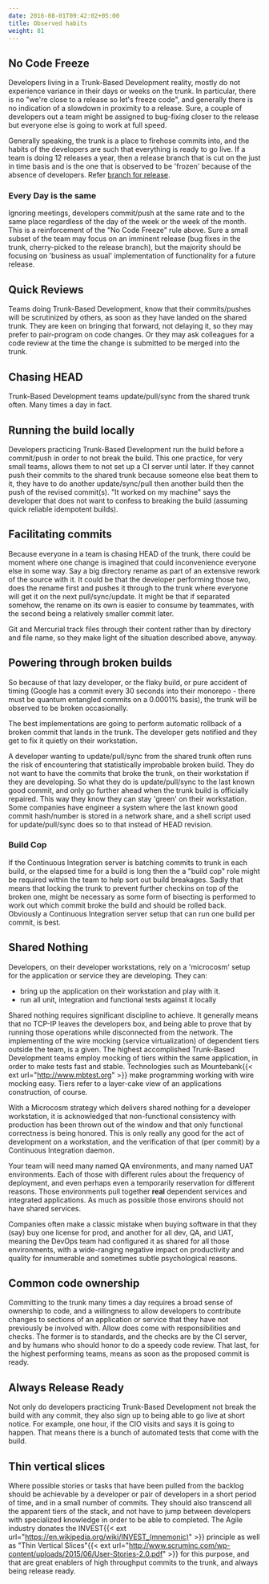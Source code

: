 ```yaml
---
date: 2016-08-01T09:42:02+05:00
title: Observed habits
weight: 81
---
```


## No Code Freeze

Developers living in a Trunk-Based Development reality, mostly do not experience variance in their days or weeks on the 
trunk. In particular, there is no "we're close to a release so let's freeze code", and generally there is no indication 
of a slowdown in proximity to a release.  Sure, a couple of developers out a team might be assigned to bug-fixing closer
to the release but everyone else is going to work at full speed. 

Generally speaking, the trunk is a place to firehose commits into, and the habits of the developers are such that 
everything is ready to go live. If a team is doing 12 releases a year, then a release branch that is cut on the just in time 
basis and is the one that is observed to be 'frozen' because of the absence of developers. Refer [branch for release](/branch-for-release/).

### Every Day is the same

Ignoring meetings, developers commit/push at the same rate and to the same place regardless of the day of the week or 
the week of the month. This is a reinforcement of the "No Code Freeze" rule above. Sure a small subset of the team
may focus on an imminent release (bug fixes in the trunk, cherry-picked to the release branch), but the majority
should be focusing on 'business as usual' implementation of functionality for a future release.

## Quick Reviews

Teams doing Trunk-Based Development, know that their commits/pushes will be scrutinized by others, as soon
as they have landed on the shared trunk. They are keen on bringing that forward, not delaying it, so they may prefer to 
pair-program on code changes. Or they may ask colleagues for a code review at the time the change is submitted to be 
merged into the trunk.

## Chasing HEAD

Trunk-Based Development teams update/pull/sync from the shared trunk often. Many times a day in fact. 

## Running the build locally

Developers practicing Trunk-Based Development run the build before a commit/push in order to not break the build. 
This one practice, for very small teams, allows them to not set up a CI server until later. If they cannot push their 
commits to the shared trunk because someone else beat them to it, they have to do another update/sync/pull then
another build then the push of the revised commit(s). "It worked on my machine" says the developer that does not 
want to confess to breaking the build (assuming quick reliable idempotent builds).

## Facilitating commits

Because everyone in a team is chasing HEAD of the trunk, there could be moment where one change is imagined that
could inconvenience everyone else in some way. Say a big directory rename as part of an extensive rework of the 
source with it. It could be that the developer performing those two, does the rename first and pushes it through to 
the trunk where everyone will get it on the next pull/sync/update. It might be that if separated somehow, the rename
on its own is easier to consume by teammates, with the second being a relatively smaller commit later.

Git and Mercurial track files through their content rather than by directory and file name, so they make light of the 
situation described above, anyway.

## Powering through broken builds

So because of that lazy developer, or the flaky build, or pure accident of timing (Google has a commit every 30 
seconds into their monorepo - there must be quantum entangled commits on a 0.0001% basis), the trunk will be observed 
to be broken occasionally. 

The best implementations are going to perform automatic rollback of a broken commit that lands in the trunk. The 
developer gets notified and they get to fix it quietly on their workstation.

A developer wanting to update/pull/sync from the shared trunk often runs the risk of encountering that 
statistically improbable broken build. They do not want to have the commits that broke the trunk, on their workstation
if they are developing. So what they do is update/pull/sync to the last known good commit, and only go further
ahead when the trunk build is officially repaired. This way they know they can stay 'green' on their workstation. Some 
companies have engineer a system where the last known good commit hash/number is stored in a network share, and a
shell script used for update/pull/sync does so to that instead of HEAD revision.

### Build Cop

If the Continuous Integration server is batching commits to trunk in each build, or the elapsed time for a build is 
long then the a "build cop" role might be required within the team to help sort out build breakages. Sadly that 
means that locking the trunk to prevent further checkins on top of the broken one, might be necessary as some form
of bisecting is performed to work out which commit broke the build and should be rolled back. Obviously a Continuous
Integration server setup that can run one build per commit, is best.

## Shared Nothing

Developers, on their developer workstations, rely on a 'microcosm' setup for the application or service 
they are developing. They can:

* bring up the application on their workstation and play with it. 
* run all unit, integration and functional tests against it locally

Shared nothing requires significant discipline to achieve. It generally means that no TCP-IP leaves the developers 
box, and being able to prove that by running those operations while disconnected from the network.  The 
implementing of the wire mocking (service virtualization) of dependent tiers outside the team, is a given. The highest 
accomplished Trunk-Based Development teams employ mocking of tiers within the same application, in order to make 
tests fast and stable. Technologies such as Mountebank{{< ext url="http://www.mbtest.org" >}} make 
programming working with wire mocking easy. Tiers refer to a layer-cake view of an applications construction, of course.

With a Microcosm strategy which delivers shared nothing for a developer workstation, it is acknowledged that 
non-functional consistency with production has been thrown out of the window and that only functional correctness
is being honored.  This is only really any good for the act of development on a workstation, and the verification of 
that (per commit) by a Continuous Integration daemon.  

Your team will need many named QA environments, and many named 
UAT environments. Each of those with different rules about the frequency of deployment, and even perhaps even 
a temporarily reservation for different reasons. Those environments pull together **real** dependent services 
and integrated applications. As much as possible those environs should not have shared services. 

Companies often make a classic mistake when buying software in that they (say) buy one license for prod, and another 
for all dev, QA, and UAT, meaning the DevOps team had configured it as shared for all those environments, with a 
wide-ranging negative impact on productivity and quality for innumerable and sometimes subtle psychological reasons.

## Common code ownership

Committing to the trunk many times a day requires a broad sense of ownership to code, and a willingness to allow 
developers to contribute changes to sections of an application or service that they have not previously be involved 
with. Allow does come with responsibilities and checks. The former is to standards, and the checks are by the CI server, 
and by humans who should honor to do a speedy code review. That last, for the highest performing teams, means as soon
as the proposed commit is ready.

## Always Release Ready

Not only do developers practicing Trunk-Based Development not break the build with any commit, they also sign up to
being able to go live at short notice. For example, one hour, if the CIO visits and says it is going to happen. That
means there is a bunch of automated tests that come with the build.

## Thin vertical slices

Where possible stories or tasks that have been pulled from the backlog should be achievable by a developer or pair of
developers in a short period of time, and in a small number of commits. They should also transcend all the apparent 
tiers of the stack, and not have to jump between developers with specialized knowledge in order to be able to 
completed. The Agile industry donates the INVEST{{< ext url="https://en.wikipedia.org/wiki/INVEST_(mnemonic)" >}} principle 
as well as "Thin Vertical Slices"{{< ext url="http://www.scruminc.com/wp-content/uploads/2015/06/User-Stories-2.0.pdf" >}} 
for this purpose, and that are great enablers of high throughput commits to the trunk, and always being release ready.
